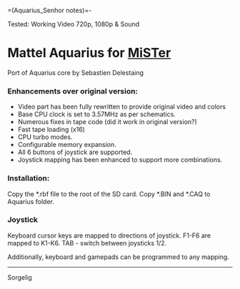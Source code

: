 =(Aquarius_Senhor notes)=-

Tested: Working Video 720p, 1080p & Sound

# Mattel Aquarius for [MiSTer](https://github.com/MiSTer-devel/Main_MiSTer/wiki)

Port of Aquarius core by Sebastien Delestaing

### Enhancements over original version:
- Video part has been fully rewritten to provide original video and colors
- Base CPU clock is set to 3.57MHz as per schematics.
- Numerous fixes in tape code (did it work in original version?)
- Fast tape loading (x16)
- CPU turbo modes.
- Configurable memory expansion.
- All 6 buttons of joystick are supported.
- Joystick mapping has been enhanced to support more combinations.

### Installation:
Copy the *.rbf file to the root of the SD card. Copy *.BIN and *.CAQ to Aquarius folder.

### Joystick
Keyboard cursor keys are mapped to directions of joystick. 
F1-F6 are mapped to K1-K6. TAB - switch between joysticks 1/2.

Additionally, keyboard and gamepads can be programmed to any mapping.

---
Sorgelig
